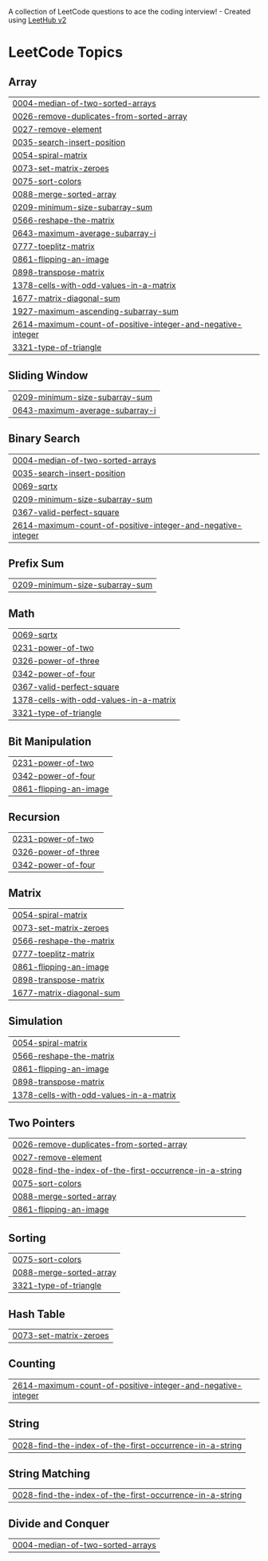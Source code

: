 A collection of LeetCode questions to ace the coding interview! - Created using [LeetHub v2](https://github.com/arunbhardwaj/LeetHub-2.0)
<!---LeetCode Topics Start-->
# LeetCode Topics
## Array
|  |
| ------- |
| [0004-median-of-two-sorted-arrays](https://github.com/CHINTALAPUDI-CHARAN/leetcode/tree/master/0004-median-of-two-sorted-arrays) |
| [0026-remove-duplicates-from-sorted-array](https://github.com/CHINTALAPUDI-CHARAN/leetcode/tree/master/0026-remove-duplicates-from-sorted-array) |
| [0027-remove-element](https://github.com/CHINTALAPUDI-CHARAN/leetcode/tree/master/0027-remove-element) |
| [0035-search-insert-position](https://github.com/CHINTALAPUDI-CHARAN/leetcode/tree/master/0035-search-insert-position) |
| [0054-spiral-matrix](https://github.com/CHINTALAPUDI-CHARAN/leetcode/tree/master/0054-spiral-matrix) |
| [0073-set-matrix-zeroes](https://github.com/CHINTALAPUDI-CHARAN/leetcode/tree/master/0073-set-matrix-zeroes) |
| [0075-sort-colors](https://github.com/CHINTALAPUDI-CHARAN/leetcode/tree/master/0075-sort-colors) |
| [0088-merge-sorted-array](https://github.com/CHINTALAPUDI-CHARAN/leetcode/tree/master/0088-merge-sorted-array) |
| [0209-minimum-size-subarray-sum](https://github.com/CHINTALAPUDI-CHARAN/leetcode/tree/master/0209-minimum-size-subarray-sum) |
| [0566-reshape-the-matrix](https://github.com/CHINTALAPUDI-CHARAN/leetcode/tree/master/0566-reshape-the-matrix) |
| [0643-maximum-average-subarray-i](https://github.com/CHINTALAPUDI-CHARAN/leetcode/tree/master/0643-maximum-average-subarray-i) |
| [0777-toeplitz-matrix](https://github.com/CHINTALAPUDI-CHARAN/leetcode/tree/master/0777-toeplitz-matrix) |
| [0861-flipping-an-image](https://github.com/CHINTALAPUDI-CHARAN/leetcode/tree/master/0861-flipping-an-image) |
| [0898-transpose-matrix](https://github.com/CHINTALAPUDI-CHARAN/leetcode/tree/master/0898-transpose-matrix) |
| [1378-cells-with-odd-values-in-a-matrix](https://github.com/CHINTALAPUDI-CHARAN/leetcode/tree/master/1378-cells-with-odd-values-in-a-matrix) |
| [1677-matrix-diagonal-sum](https://github.com/CHINTALAPUDI-CHARAN/leetcode/tree/master/1677-matrix-diagonal-sum) |
| [1927-maximum-ascending-subarray-sum](https://github.com/CHINTALAPUDI-CHARAN/leetcode/tree/master/1927-maximum-ascending-subarray-sum) |
| [2614-maximum-count-of-positive-integer-and-negative-integer](https://github.com/CHINTALAPUDI-CHARAN/leetcode/tree/master/2614-maximum-count-of-positive-integer-and-negative-integer) |
| [3321-type-of-triangle](https://github.com/CHINTALAPUDI-CHARAN/leetcode/tree/master/3321-type-of-triangle) |
## Sliding Window
|  |
| ------- |
| [0209-minimum-size-subarray-sum](https://github.com/CHINTALAPUDI-CHARAN/leetcode/tree/master/0209-minimum-size-subarray-sum) |
| [0643-maximum-average-subarray-i](https://github.com/CHINTALAPUDI-CHARAN/leetcode/tree/master/0643-maximum-average-subarray-i) |
## Binary Search
|  |
| ------- |
| [0004-median-of-two-sorted-arrays](https://github.com/CHINTALAPUDI-CHARAN/leetcode/tree/master/0004-median-of-two-sorted-arrays) |
| [0035-search-insert-position](https://github.com/CHINTALAPUDI-CHARAN/leetcode/tree/master/0035-search-insert-position) |
| [0069-sqrtx](https://github.com/CHINTALAPUDI-CHARAN/leetcode/tree/master/0069-sqrtx) |
| [0209-minimum-size-subarray-sum](https://github.com/CHINTALAPUDI-CHARAN/leetcode/tree/master/0209-minimum-size-subarray-sum) |
| [0367-valid-perfect-square](https://github.com/CHINTALAPUDI-CHARAN/leetcode/tree/master/0367-valid-perfect-square) |
| [2614-maximum-count-of-positive-integer-and-negative-integer](https://github.com/CHINTALAPUDI-CHARAN/leetcode/tree/master/2614-maximum-count-of-positive-integer-and-negative-integer) |
## Prefix Sum
|  |
| ------- |
| [0209-minimum-size-subarray-sum](https://github.com/CHINTALAPUDI-CHARAN/leetcode/tree/master/0209-minimum-size-subarray-sum) |
## Math
|  |
| ------- |
| [0069-sqrtx](https://github.com/CHINTALAPUDI-CHARAN/leetcode/tree/master/0069-sqrtx) |
| [0231-power-of-two](https://github.com/CHINTALAPUDI-CHARAN/leetcode/tree/master/0231-power-of-two) |
| [0326-power-of-three](https://github.com/CHINTALAPUDI-CHARAN/leetcode/tree/master/0326-power-of-three) |
| [0342-power-of-four](https://github.com/CHINTALAPUDI-CHARAN/leetcode/tree/master/0342-power-of-four) |
| [0367-valid-perfect-square](https://github.com/CHINTALAPUDI-CHARAN/leetcode/tree/master/0367-valid-perfect-square) |
| [1378-cells-with-odd-values-in-a-matrix](https://github.com/CHINTALAPUDI-CHARAN/leetcode/tree/master/1378-cells-with-odd-values-in-a-matrix) |
| [3321-type-of-triangle](https://github.com/CHINTALAPUDI-CHARAN/leetcode/tree/master/3321-type-of-triangle) |
## Bit Manipulation
|  |
| ------- |
| [0231-power-of-two](https://github.com/CHINTALAPUDI-CHARAN/leetcode/tree/master/0231-power-of-two) |
| [0342-power-of-four](https://github.com/CHINTALAPUDI-CHARAN/leetcode/tree/master/0342-power-of-four) |
| [0861-flipping-an-image](https://github.com/CHINTALAPUDI-CHARAN/leetcode/tree/master/0861-flipping-an-image) |
## Recursion
|  |
| ------- |
| [0231-power-of-two](https://github.com/CHINTALAPUDI-CHARAN/leetcode/tree/master/0231-power-of-two) |
| [0326-power-of-three](https://github.com/CHINTALAPUDI-CHARAN/leetcode/tree/master/0326-power-of-three) |
| [0342-power-of-four](https://github.com/CHINTALAPUDI-CHARAN/leetcode/tree/master/0342-power-of-four) |
## Matrix
|  |
| ------- |
| [0054-spiral-matrix](https://github.com/CHINTALAPUDI-CHARAN/leetcode/tree/master/0054-spiral-matrix) |
| [0073-set-matrix-zeroes](https://github.com/CHINTALAPUDI-CHARAN/leetcode/tree/master/0073-set-matrix-zeroes) |
| [0566-reshape-the-matrix](https://github.com/CHINTALAPUDI-CHARAN/leetcode/tree/master/0566-reshape-the-matrix) |
| [0777-toeplitz-matrix](https://github.com/CHINTALAPUDI-CHARAN/leetcode/tree/master/0777-toeplitz-matrix) |
| [0861-flipping-an-image](https://github.com/CHINTALAPUDI-CHARAN/leetcode/tree/master/0861-flipping-an-image) |
| [0898-transpose-matrix](https://github.com/CHINTALAPUDI-CHARAN/leetcode/tree/master/0898-transpose-matrix) |
| [1677-matrix-diagonal-sum](https://github.com/CHINTALAPUDI-CHARAN/leetcode/tree/master/1677-matrix-diagonal-sum) |
## Simulation
|  |
| ------- |
| [0054-spiral-matrix](https://github.com/CHINTALAPUDI-CHARAN/leetcode/tree/master/0054-spiral-matrix) |
| [0566-reshape-the-matrix](https://github.com/CHINTALAPUDI-CHARAN/leetcode/tree/master/0566-reshape-the-matrix) |
| [0861-flipping-an-image](https://github.com/CHINTALAPUDI-CHARAN/leetcode/tree/master/0861-flipping-an-image) |
| [0898-transpose-matrix](https://github.com/CHINTALAPUDI-CHARAN/leetcode/tree/master/0898-transpose-matrix) |
| [1378-cells-with-odd-values-in-a-matrix](https://github.com/CHINTALAPUDI-CHARAN/leetcode/tree/master/1378-cells-with-odd-values-in-a-matrix) |
## Two Pointers
|  |
| ------- |
| [0026-remove-duplicates-from-sorted-array](https://github.com/CHINTALAPUDI-CHARAN/leetcode/tree/master/0026-remove-duplicates-from-sorted-array) |
| [0027-remove-element](https://github.com/CHINTALAPUDI-CHARAN/leetcode/tree/master/0027-remove-element) |
| [0028-find-the-index-of-the-first-occurrence-in-a-string](https://github.com/CHINTALAPUDI-CHARAN/leetcode/tree/master/0028-find-the-index-of-the-first-occurrence-in-a-string) |
| [0075-sort-colors](https://github.com/CHINTALAPUDI-CHARAN/leetcode/tree/master/0075-sort-colors) |
| [0088-merge-sorted-array](https://github.com/CHINTALAPUDI-CHARAN/leetcode/tree/master/0088-merge-sorted-array) |
| [0861-flipping-an-image](https://github.com/CHINTALAPUDI-CHARAN/leetcode/tree/master/0861-flipping-an-image) |
## Sorting
|  |
| ------- |
| [0075-sort-colors](https://github.com/CHINTALAPUDI-CHARAN/leetcode/tree/master/0075-sort-colors) |
| [0088-merge-sorted-array](https://github.com/CHINTALAPUDI-CHARAN/leetcode/tree/master/0088-merge-sorted-array) |
| [3321-type-of-triangle](https://github.com/CHINTALAPUDI-CHARAN/leetcode/tree/master/3321-type-of-triangle) |
## Hash Table
|  |
| ------- |
| [0073-set-matrix-zeroes](https://github.com/CHINTALAPUDI-CHARAN/leetcode/tree/master/0073-set-matrix-zeroes) |
## Counting
|  |
| ------- |
| [2614-maximum-count-of-positive-integer-and-negative-integer](https://github.com/CHINTALAPUDI-CHARAN/leetcode/tree/master/2614-maximum-count-of-positive-integer-and-negative-integer) |
## String
|  |
| ------- |
| [0028-find-the-index-of-the-first-occurrence-in-a-string](https://github.com/CHINTALAPUDI-CHARAN/leetcode/tree/master/0028-find-the-index-of-the-first-occurrence-in-a-string) |
## String Matching
|  |
| ------- |
| [0028-find-the-index-of-the-first-occurrence-in-a-string](https://github.com/CHINTALAPUDI-CHARAN/leetcode/tree/master/0028-find-the-index-of-the-first-occurrence-in-a-string) |
## Divide and Conquer
|  |
| ------- |
| [0004-median-of-two-sorted-arrays](https://github.com/CHINTALAPUDI-CHARAN/leetcode/tree/master/0004-median-of-two-sorted-arrays) |
<!---LeetCode Topics End-->